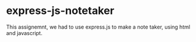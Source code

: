 # express-js-notetaker

This assignemnt, we had to use express.js to make a note taker, using html and javascript.

